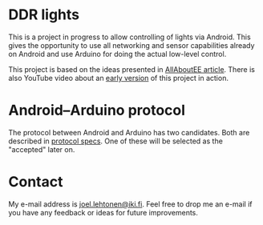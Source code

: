 # DDR lights

This is a project in progress to allow controlling of lights via
Android. This gives the opportunity to use all networking and sensor
capabilities already on Android and use Arduino for doing the actual
low-level control.

This project is based on the ideas presented in
[AllAboutEE article]. There is also YouTube video about an
[early version] of this project in action.

[AllAboutEE article]: http://allaboutee.com/2011/12/31/arduino-adk-board-blink-an-led-with-your-phone-code-and-explanation/ "Arduino ADK Board: Blink an LED With Your Phone, Minimum Code Required"

[Early version]: http://www.youtube.com/watch?v=s6tci4drXqQ "Android controls Arduino @ YouTube"

# Android–Arduino protocol

The protocol between Android and Arduino has two candidates. Both are
described in [protocol specs]. One of these will be selected as the
"accepted" later on.

[protocol specs]: protocol.md "Protocol specification (protocol.md)"

# Contact

My e-mail address is joel.lehtonen@iki.fi. Feel free to drop me an
e-mail if you have any feedback or ideas for future improvements.
